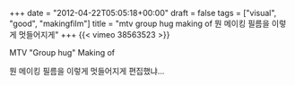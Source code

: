 +++
date = "2012-04-22T05:05:18+00:00"
draft = false
tags = ["visual", "good", "makingfilm"]
title = "mtv group hug making of 뭔 메이킹 필름을 이렇게 멋들어지게"
+++
{{< vimeo 38563523 >}}



MTV "Group hug" Making of

뭔 메이킹 필름을 이렇게 멋들어지게 편집했냐...
